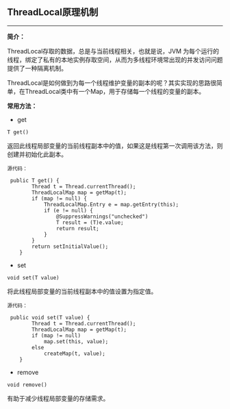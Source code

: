 ## ThreadLocal原理机制

---

**简介：**

ThreadLocal存取的数据，总是与当前线程相关，也就是说，JVM 为每个运行的线程，绑定了私有的本地实例存取空间，从而为多线程环境常出现的并发访问问题提供了一种隔离机制。
 
ThreadLocal是如何做到为每一个线程维护变量的副本的呢？其实实现的思路很简单，在ThreadLocal类中有一个Map，用于存储每一个线程的变量的副本。

**常用方法：**

* get

```
T get()

```

返回此线程局部变量的当前线程副本中的值，如果这是线程第一次调用该方法，则创建并初始化此副本。

```
源代码：

 public T get() {
        Thread t = Thread.currentThread();
        ThreadLocalMap map = getMap(t);
        if (map != null) {
            ThreadLocalMap.Entry e = map.getEntry(this);
            if (e != null) {
                @SuppressWarnings("unchecked")
                T result = (T)e.value;
                return result;
            }
        }
        return setInitialValue();
    }
```

* set

```
void set(T value)
```
将此线程局部变量的当前线程副本中的值设置为指定值。

```
源代码：

 public void set(T value) {
        Thread t = Thread.currentThread();
        ThreadLocalMap map = getMap(t);
        if (map != null)
            map.set(this, value);
        else
            createMap(t, value);
    }
```

* remove

```
void remove()
```
有助于减少线程局部变量的存储需求。